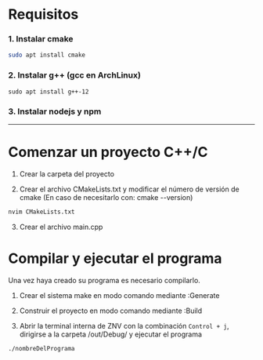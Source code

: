 # Requisitos

### 1. Instalar cmake

```sh
sudo apt install cmake

```

### 2. Instalar g++ (gcc en ArchLinux)

```
sudo apt install g++-12
```

### 3. Instalar nodejs y npm

---

# Comenzar un proyecto C++/C

1. Crear la carpeta del proyecto

2. Crear el archivo CMakeLists.txt y modificar el número de versión de cmake (En caso de necesitarlo con: cmake --version)

```sh
nvim CMakeLists.txt
```

3. Crear el archivo main.cpp

# Compilar y ejecutar el programa

Una vez haya creado su programa es necesario compilarlo.

1. Crear el sistema make en modo comando mediante :Generate

2. Construir el proyecto en modo comando mediante :Build

3. Abrir la terminal interna de ZNV con la combinación `Control + j`, dirigirse a la carpeta /out/Debug/ y ejecutar el programa

```sh
./nombreDelPrograma
```
